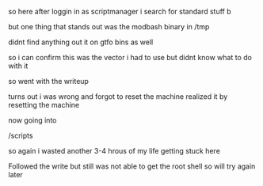 so here after loggin in as scriptmanager i search for standard stuff
b

but one thing that stands out was the modbash binary in /tmp


didnt find anything out it on gtfo bins as well


so i can confirm this was the vector i had to use but didnt know what to do with it


so went with the writeup


turns out i was wrong and forgot to reset the machine
realized it by resetting the machine



now going into

/scripts


so again i wasted another 3-4 hrous of my life getting stuck here


Followed the write but still was not able to get the root shell so will try again later



